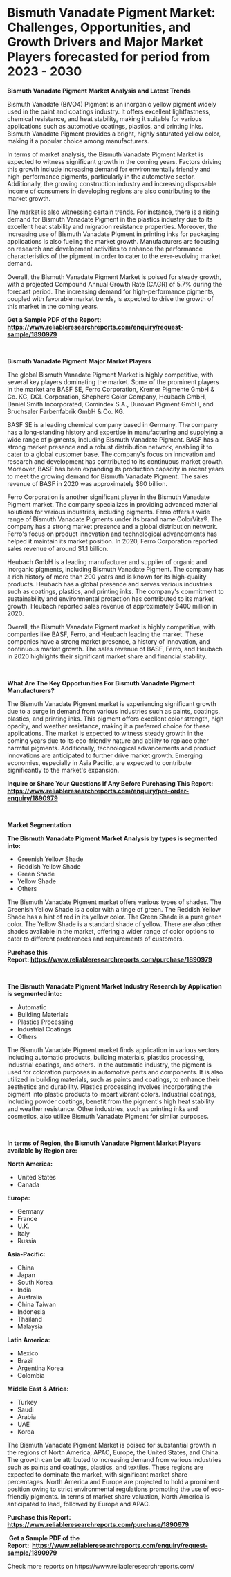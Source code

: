 <p><h1>Bismuth Vanadate Pigment Market: Challenges, Opportunities, and Growth Drivers and Major Market Players forecasted for period from 2023 - 2030</h1></p><p><strong>Bismuth Vanadate Pigment Market Analysis and Latest Trends</strong></p>
<p><p>Bismuth Vanadate (BiVO4) Pigment is an inorganic yellow pigment widely used in the paint and coatings industry. It offers excellent lightfastness, chemical resistance, and heat stability, making it suitable for various applications such as automotive coatings, plastics, and printing inks. Bismuth Vanadate Pigment provides a bright, highly saturated yellow color, making it a popular choice among manufacturers.</p><p>In terms of market analysis, the Bismuth Vanadate Pigment Market is expected to witness significant growth in the coming years. Factors driving this growth include increasing demand for environmentally friendly and high-performance pigments, particularly in the automotive sector. Additionally, the growing construction industry and increasing disposable income of consumers in developing regions are also contributing to the market growth.</p><p>The market is also witnessing certain trends. For instance, there is a rising demand for Bismuth Vanadate Pigment in the plastics industry due to its excellent heat stability and migration resistance properties. Moreover, the increasing use of Bismuth Vanadate Pigment in printing inks for packaging applications is also fueling the market growth. Manufacturers are focusing on research and development activities to enhance the performance characteristics of the pigment in order to cater to the ever-evolving market demand.</p><p>Overall, the Bismuth Vanadate Pigment Market is poised for steady growth, with a projected Compound Annual Growth Rate (CAGR) of 5.7% during the forecast period. The increasing demand for high-performance pigments, coupled with favorable market trends, is expected to drive the growth of this market in the coming years.</p></p>
<p><strong>Get a Sample PDF of the Report:&nbsp; <a href="https://www.reliableresearchreports.com/enquiry/request-sample/1890979">https://www.reliableresearchreports.com/enquiry/request-sample/1890979</a></strong></p>
<p>&nbsp;</p>
<p><strong>Bismuth Vanadate Pigment Major Market Players</strong></p>
<p><p>The global Bismuth Vanadate Pigment Market is highly competitive, with several key players dominating the market. Some of the prominent players in the market are BASF SE, Ferro Corporation, Kremer Pigmente GmbH & Co. KG, DCL Corporation, Shepherd Color Company, Heubach GmbH, Daniel Smith Incorporated, Comindex S.A., Durovan Pigment GmbH, and Bruchsaler Farbenfabrik GmbH & Co. KG.</p><p>BASF SE is a leading chemical company based in Germany. The company has a long-standing history and expertise in manufacturing and supplying a wide range of pigments, including Bismuth Vanadate Pigment. BASF has a strong market presence and a robust distribution network, enabling it to cater to a global customer base. The company's focus on innovation and research and development has contributed to its continuous market growth. Moreover, BASF has been expanding its production capacity in recent years to meet the growing demand for Bismuth Vanadate Pigment. The sales revenue of BASF in 2020 was approximately $60 billion.</p><p>Ferro Corporation is another significant player in the Bismuth Vanadate Pigment market. The company specializes in providing advanced material solutions for various industries, including pigments. Ferro offers a wide range of Bismuth Vanadate Pigments under its brand name ColorVita®. The company has a strong market presence and a global distribution network. Ferro's focus on product innovation and technological advancements has helped it maintain its market position. In 2020, Ferro Corporation reported sales revenue of around $1.1 billion.</p><p>Heubach GmbH is a leading manufacturer and supplier of organic and inorganic pigments, including Bismuth Vanadate Pigment. The company has a rich history of more than 200 years and is known for its high-quality products. Heubach has a global presence and serves various industries such as coatings, plastics, and printing inks. The company's commitment to sustainability and environmental protection has contributed to its market growth. Heubach reported sales revenue of approximately $400 million in 2020.</p><p>Overall, the Bismuth Vanadate Pigment market is highly competitive, with companies like BASF, Ferro, and Heubach leading the market. These companies have a strong market presence, a history of innovation, and continuous market growth. The sales revenue of BASF, Ferro, and Heubach in 2020 highlights their significant market share and financial stability.</p></p>
<p>&nbsp;</p>
<p><strong>What Are The Key Opportunities For Bismuth Vanadate Pigment Manufacturers?</strong></p>
<p><p>The Bismuth Vanadate Pigment market is experiencing significant growth due to a surge in demand from various industries such as paints, coatings, plastics, and printing inks. This pigment offers excellent color strength, high opacity, and weather resistance, making it a preferred choice for these applications. The market is expected to witness steady growth in the coming years due to its eco-friendly nature and ability to replace other harmful pigments. Additionally, technological advancements and product innovations are anticipated to further drive market growth. Emerging economies, especially in Asia Pacific, are expected to contribute significantly to the market's expansion.</p></p>
<p><strong>Inquire or Share Your Questions If Any Before Purchasing This Report: <a href="https://www.reliableresearchreports.com/enquiry/pre-order-enquiry/1890979">https://www.reliableresearchreports.com/enquiry/pre-order-enquiry/1890979</a></strong></p>
<p>&nbsp;</p>
<p><strong>Market Segmentation</strong></p>
<p><strong>The Bismuth Vanadate Pigment Market Analysis by types is segmented into:</strong></p>
<p><ul><li>Greenish Yellow Shade</li><li>Reddish Yellow Shade</li><li>Green Shade</li><li>Yellow Shade</li><li>Others</li></ul></p>
<p><p>The Bismuth Vanadate Pigment market offers various types of shades. The Greenish Yellow Shade is a color with a tinge of green. The Reddish Yellow Shade has a hint of red in its yellow color. The Green Shade is a pure green color. The Yellow Shade is a standard shade of yellow. There are also other shades available in the market, offering a wider range of color options to cater to different preferences and requirements of customers.</p></p>
<p><strong>Purchase this Report:&nbsp;<a href="https://www.reliableresearchreports.com/purchase/1890979">https://www.reliableresearchreports.com/purchase/1890979</a></strong></p>
<p>&nbsp;</p>
<p><strong>The Bismuth Vanadate Pigment Market Industry Research by Application is segmented into:</strong></p>
<p><ul><li>Automatic</li><li>Building Materials</li><li>Plastics Processing</li><li>Industrial Coatings</li><li>Others</li></ul></p>
<p><p>The Bismuth Vanadate Pigment market finds application in various sectors including automatic products, building materials, plastics processing, industrial coatings, and others. In the automatic industry, the pigment is used for coloration purposes in automotive parts and components. It is also utilized in building materials, such as paints and coatings, to enhance their aesthetics and durability. Plastics processing involves incorporating the pigment into plastic products to impart vibrant colors. Industrial coatings, including powder coatings, benefit from the pigment's high heat stability and weather resistance. Other industries, such as printing inks and cosmetics, also utilize Bismuth Vanadate Pigment for similar purposes.</p></p>
<p>&nbsp;</p>
<p><strong>In terms of Region, the Bismuth Vanadate Pigment Market Players available by Region are:</strong></p>
<p>
    <p> <strong> North America: </strong>
        <ul>
            <li>United States</li>
            <li>Canada</li>
        </ul>
        </p> 
    <p> <strong> Europe: </strong>
        <ul>
            <li>Germany</li>
            <li>France</li>
            <li>U.K.</li>
            <li>Italy</li>
            <li>Russia</li>
        </ul>
        </p> 
    <p> <strong> Asia-Pacific: </strong>
        <ul>
            <li>China</li>
            <li>Japan</li>
            <li>South Korea</li>
            <li>India</li>
            <li>Australia</li>
            <li>China Taiwan</li>
            <li>Indonesia</li>
            <li>Thailand</li>
            <li>Malaysia</li>
        </ul>
        </p> 
    <p> <strong> Latin America: </strong>
        <ul>
            <li>Mexico</li>
            <li>Brazil</li>
            <li>Argentina Korea</li>
            <li>Colombia</li>
        </ul>
        </p> 
    <p> <strong> Middle East & Africa: </strong>
        <ul>
            <li>Turkey</li>
            <li>Saudi</li>
            <li>Arabia</li>
            <li>UAE</li>
            <li>Korea</li>
        </ul>
    </p>
    </p>
<p><p>The Bismuth Vanadate Pigment Market is poised for substantial growth in the regions of North America, APAC, Europe, the United States, and China. The growth can be attributed to increasing demand from various industries such as paints and coatings, plastics, and textiles. These regions are expected to dominate the market, with significant market share percentages. North America and Europe are projected to hold a prominent position owing to strict environmental regulations promoting the use of eco-friendly pigments. In terms of market share valuation, North America is anticipated to lead, followed by Europe and APAC.</p></p>
<p><strong>Purchase this Report: <a href="https://www.reliableresearchreports.com/purchase/1890979">https://www.reliableresearchreports.com/purchase/1890979</a></strong></p>
<p>&nbsp;<strong>Get a Sample PDF of the Report:&nbsp;&nbsp;<a href="https://www.reliableresearchreports.com/enquiry/request-sample/1890979">https://www.reliableresearchreports.com/enquiry/request-sample/1890979</a></strong></p>
<p><strong></strong></p>
<p>Check more reports on https://www.reliableresearchreports.com/</p>